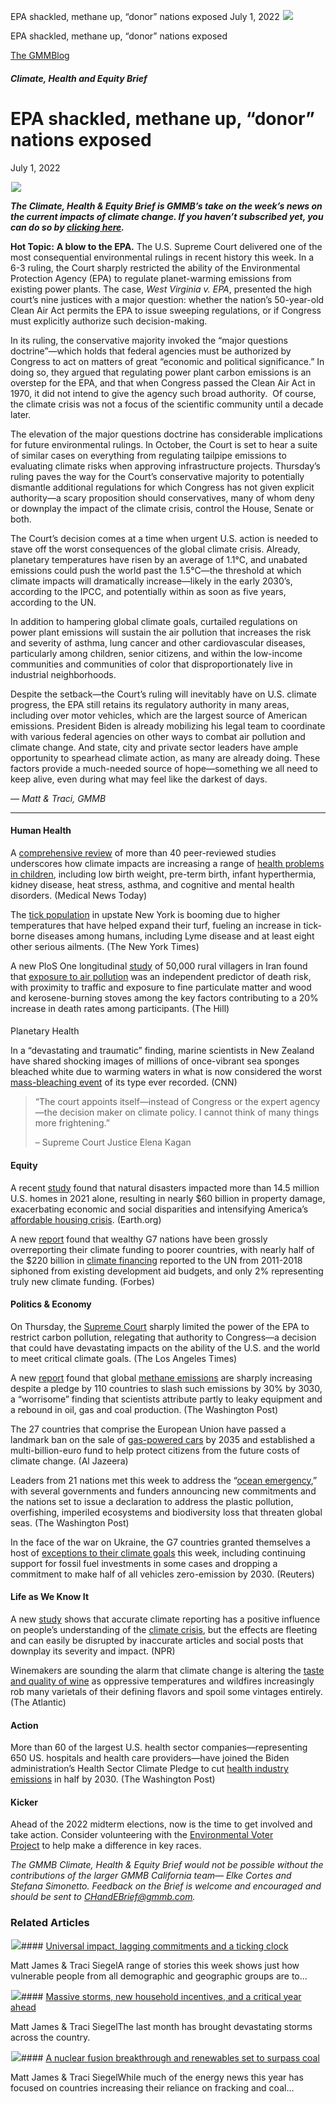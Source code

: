 



EPA shackled, methane up, “donor” nations exposed
July 1, 2022
![](data:image/gif;base64,R0lGODlhAQABAAAAACH5BAEKAAEALAAAAAABAAEAAAICTAEAOw==)![](https://www.gmmb.com/wp-content/uploads/2022/07/Screen-Shot-2022-07-01-at-1.43.35-PM87.jpg)



EPA shackled, methane up, “donor” nations exposed





 [The GMMBlog](/blog/)



##### Climate, Health and Equity Brief

 EPA shackled, methane up, “donor” nations exposed
=================================================


July 1, 2022



![](data:image/gif;base64,R0lGODlhAQABAAAAACH5BAEKAAEALAAAAAABAAEAAAICTAEAOw==)![](https://www.gmmb.com/wp-content/uploads/2022/07/Screen-Shot-2022-07-01-at-1.43.35-PM87-552x295.jpg) 


***The Climate, Health & Equity Brief is GMMB’s take on the week’s news on the current impacts of climate change. If you haven’t subscribed yet, you can do so by [clicking here](https://mailchimp.us4.list-manage.com/subscribe?u=f2f8c4bdabe1a2a83f914e813&id=4a13a601e2).***


**Hot Topic:** **A blow to the EPA.** The U.S. Supreme Court delivered one of the most consequential environmental rulings in recent history this week. In a 6-3 ruling, the Court sharply restricted the ability of the Environmental Protection Agency (EPA) to regulate planet-warming emissions from existing power plants. The case, *West Virginia v. EPA*, presented the high court’s nine justices with a major question: whether the nation’s 50-year-old Clean Air Act permits the EPA to issue sweeping regulations, or if Congress must explicitly authorize such decision-making.


In its ruling, the conservative majority invoked the “major questions doctrine”—which holds that federal agencies must be authorized by Congress to act on matters of great “economic and political significance.” In doing so, they argued that regulating power plant carbon emissions is an overstep for the EPA, and that when Congress passed the Clean Air Act in 1970, it did not intend to give the agency such broad authority.  Of course, the climate crisis was not a focus of the scientific community until a decade later.


The elevation of the major questions doctrine has considerable implications for future environmental rulings. In October, the Court is set to hear a suite of similar cases on everything from regulating tailpipe emissions to evaluating climate risks when approving infrastructure projects. Thursday’s ruling paves the way for the Court’s conservative majority to potentially dismantle additional regulations for which Congress has not given explicit authority—a scary proposition should conservatives, many of whom deny or downplay the impact of the climate crisis, control the House, Senate or both.


The Court’s decision comes at a time when urgent U.S. action is needed to stave off the worst consequences of the global climate crisis. Already, planetary temperatures have risen by an average of 1.1°C, and unabated emissions could push the world past the 1.5°C—the threshold at which climate impacts will dramatically increase—likely in the early 2030’s, according to the IPCC, and potentially within as soon as five years, according to the UN.


In addition to hampering global climate goals, curtailed regulations on power plant emissions will sustain the air pollution that increases the risk and severity of asthma, lung cancer and other cardiovascular diseases, particularly among children, senior citizens, and within the low-income communities and communities of color that disproportionately live in industrial neighborhoods.


Despite the setback—the Court’s ruling will inevitably have on U.S. climate progress, the EPA still retains its regulatory authority in many areas, including over motor vehicles, which are the largest source of American emissions. President Biden is already mobilizing his legal team to coordinate with various federal agencies on other ways to combat air pollution and climate change. And state, city and private sector leaders have ample opportunity to spearhead climate action, as many are already doing. These factors provide a much-needed source of hope—something we all need to keep alive, even during what may feel like the darkest of days.


*— Matt & Traci, GMMB*




---


#### Human Health






A [comprehensive review](https://www.nejm.org/doi/10.1056/NEJMra2117706) of more than 40 peer-reviewed studies underscores how climate impacts are increasing a range of [health problems in children](https://www.medicalnewstoday.com/articles/climate-change-affecting-children-even-before-birth), including low birth weight, pre-term birth, infant hyperthermia, kidney disease, heat stress, asthma, and cognitive and mental health disorders. (Medical News Today)


The [tick population](https://www.nytimes.com/2022/06/26/nyregion/tick-diseases-new-york.html) in upstate New York is booming due to higher temperatures that have helped expand their turf, fueling an increase in tick-borne diseases among humans, including Lyme disease and at least eight other serious ailments. (The New York Times)


A new PloS One longitudinal [study](https://journals.plos.org/plosone/article?id=10.1371/journal.pone.0269650) of 50,000 rural villagers in Iran found that [exposure to air pollution](https://journals.plos.org/plosone/article?id=10.1371/journal.pone.0269650) was an independent predictor of death risk, with proximity to traffic and exposure to fine particulate matter and wood and kerosene-burning stoves among the key factors contributing to a 20% increase in death rates among participants. (The Hill)






#### 
Planetary Health


In a “devastating and traumatic” finding, marine scientists in New Zealand have shared shocking images of millions of once-vibrant sea sponges bleached white due to warming waters in what is now considered the worst [mass-bleaching event](https://www.cnn.com/2022/06/24/asia/new-zealand-sea-sponge-bleaching-climate-change-intl-hnk/index.html) of its type ever recorded. (CNN)



> “The court appoints itself—instead of Congress or the expert agency—the decision maker on climate policy. I cannot think of many things more frightening.”
> 
> 
> – Supreme Court Justice Elena Kagan
> 
> 


#### Equity



A recent [study](https://www.businesswire.com/news/home/20220217005368/en/CoreLogic-Climate-Change-Catastrophe-Report-Estimates-1-in-10-U.S.-Residential-Properties-Impacted-by-Natural-Disasters-in-2021) found that natural disasters impacted more than 14.5 million U.S. homes in 2021 alone, resulting in nearly $60 billion in property damage, exacerbating economic and social disparities and intensifying America’s [affordable housing crisis](https://earth.org/climate-change-and-the-affordable-housing-crisis/). (Earth.org)


A new [report](https://www.care-international.org/sites/default/files/2022-06/That%27s%20Not%20New%20Money_FULL_16.6.22.pdf) found that wealthy G7 nations have been grossly overreporting their climate funding to poorer countries, with nearly half of the $220 billion in [climate financing](https://www.forbes.com/sites/davidrvetter/2022/06/27/as-g7-meets-the-worlds-richest-nations-water-down-aid-and-climate-finance/?ss=sustainability&sh=6e87c5661486) reported to the UN from 2011-2018 siphoned from existing development aid budgets, and only 2% representing truly new climate funding. (Forbes)



#### Politics & Economy


On Thursday, the [Supreme Court](https://www.latimes.com/politics/story/2022-06-30/supreme-court-rules-for-coal-producing-states-limits-epas-power-to-fight-climate-change) sharply limited the power of the EPA to restrict carbon pollution, relegating that authority to Congress—a decision that could have devastating impacts on the ability of the U.S. and the world to meet critical climate goals. (The Los Angeles Times)


A new [report](https://www.dropbox.com/s/sm8389zkubtialm/Kayrros%20Methane%20Report.pdf?dl=0) found that global [methane emissions](https://www.washingtonpost.com/climate-environment/2022/06/27/methane-emissions-rising-report/) are sharply increasing despite a pledge by 110 countries to slash such emissions by 30% by 3030, a “worrisome” finding that scientists attribute partly to leaky equipment and a rebound in oil, gas and coal production. (The Washington Post)


The 27 countries that comprise the European Union have passed a landmark ban on the sale of [gas-powered cars](https://www.aljazeera.com/news/2022/6/29/eu-countries-approve-climate-laws-2035-fossil-fuel-car-ban) by 2035 and established a multi-billion-euro fund to help protect citizens from the future costs of climate change. (Al Jazeera)


Leaders from 21 nations met this week to address the “[ocean emergency](https://www.washingtonpost.com/climate-solutions/2022/06/28/united-nations-ocean-conference-climate-change/?utm_source=newsletter&utm_medium=email&utm_campaign=wp_climate202&wpisrc=nl_climate202),” with several governments and funders announcing new commitments and the nations set to issue a declaration to address the plastic pollution, overfishing, imperiled ecosystems and biodiversity loss that threaten global seas. (The Washington Post)


In the face of the war on Ukraine, the G7 countries granted themselves a host of [exceptions to their climate goals](https://www.reuters.com/world/g7-aims-form-climate-club-pursue-net-zero-by-2050-communique-2022-06-28/) this week, including continuing support for fossil fuel investments in some cases and dropping a commitment to make half of all vehicles zero-emission by 2030. (Reuters)


#### Life as We Know It



A new [study](https://www.pnas.org/doi/full/10.1073/pnas.2122069119) shows that accurate climate reporting has a positive influence on people’s understanding of the [climate crisis](https://www.npr.org/2022/06/24/1107239912/climate-change-science-environment-global-warming-study-report), but the effects are fleeting and can easily be disrupted by inaccurate articles and social posts that downplay its severity and impact. (NPR)


Winemakers are sounding the alarm that climate change is altering the [taste and quality of wine](https://www.theatlantic.com/science/archive/2022/06/glass-fire-climate-change-impact-wine/661396/) as oppressive temperatures and wildfires increasingly rob many varietals of their defining flavors and spoil some vintages entirely. (The Atlantic)



#### Action


More than 60 of the largest U.S. health sector companies—representing 650 US. hospitals and health care providers—have joined the Biden administration’s Health Sector Climate Pledge to cut [health industry emissions](https://www.whitehouse.gov/briefing-room/statements-releases/2022/06/30/fact-sheet-health-sector-leaders-join-biden-administrations-pledge-to-reduce-greenhouse-gas-emissions-50-by-2030/) in half by 2030. (The Washington Post)


#### Kicker


Ahead of the 2022 midterm elections, now is the time to get involved and take action. Consider volunteering with the [Environmental Voter Project](https://www.environmentalvoter.org/get-involved "https://www.environmentalvoter.org/get-involved") to help make a difference in key races.


*The GMMB Climate, Health & Equity Brief would not be possible without the contributions of the larger GMMB California team— Elke Cortes and Stefana Simonetto. Feedback on the Brief is welcome and encouraged and should be sent to [CHandEBrief@gmmb.com](mailto:CHandEBrief@gmmb.com).*









### Related Articles

![](data:image/gif;base64,R0lGODlhAQABAAAAACH5BAEKAAEALAAAAAABAAEAAAICTAEAOw==)![](https://www.gmmb.com/wp-content/uploads/2023/01/c53f7cb5-08a2-d0cf-d9a1-c8ef2c9b55e0-380x200.png)#### [Universal impact, lagging commitments and a ticking clock](https://www.gmmb.com/news/universal-impact-lagging-commitments-and-a-ticking-clock/)

Matt James & Traci SiegelA range of stories this week shows just how vulnerable people from all demographic and geographic groups are to…

![](data:image/gif;base64,R0lGODlhAQABAAAAACH5BAEKAAEALAAAAAABAAEAAAICTAEAOw==)![](https://www.gmmb.com/wp-content/uploads/2023/01/Picture1-380x200.png)#### [Massive storms, new household incentives, and a critical year ahead](https://www.gmmb.com/news/massive-storms-new-household-incentives-and-a-critical-year-ahead-and-renewables-set-to-surpass-coal-2/)

Matt James & Traci SiegelThe last month has brought devastating storms across the country.

![](data:image/gif;base64,R0lGODlhAQABAAAAACH5BAEKAAEALAAAAAABAAEAAAICTAEAOw==)![](https://www.gmmb.com/wp-content/uploads/2022/12/Picture1-380x200.png)#### [A nuclear fusion breakthrough and renewables set to surpass coal](https://www.gmmb.com/news/a-nuclear-fusion-breakthrough-and-renewables-set-to-surpass-coal/)

Matt James & Traci SiegelWhile much of the energy news this year has focused on countries increasing their reliance on fracking and coal…




